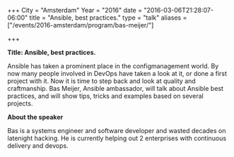 +++
City = "Amsterdam"
Year = "2016"
date = "2016-03-06T21:28:07-06:00"
title = "Ansible, best practices."
type = "talk"
aliases = ["/events/2016-amsterdam/program/bas-meijer/"]

+++

<div class="span-15  ">
  <div class="span-15  last ">
  <p><strong>Title: Ansible, best practices.</strong>

</p>

<p>
Ansible has taken a prominent place in the configmanagement world. By now many people involved in DevOps have taken a look at it, or done a first project with it. Now it is time to step back and look at quality and craftmanship. Bas Meijer, Ansible ambassador, will talk about Ansible best practices, and will show tips, tricks and examples based on several projects.
</p>

<p><strong>About the speaker</strong>
<p>
Bas is a systems engineer and software developer and wasted decades on latenight hacking. He is currently helping out 2 enterprises with continuous delivery and devops.</p>


</p>

  </div>
</div>
